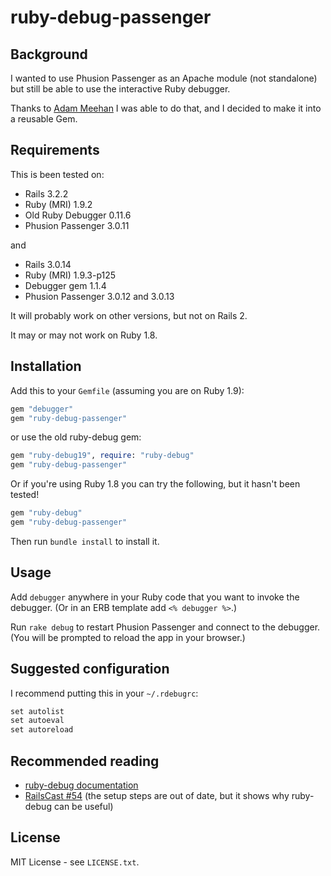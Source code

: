 # ruby-debug-passenger

## Background
I wanted to use Phusion Passenger as an Apache module (not standalone) but still
be able to use the interactive Ruby debugger.

Thanks to
[Adam Meehan](http://duckpunching.com/passenger-mod_rails-for-development-now-with-debugger)
I was able to do that, and I decided to make it into a reusable Gem.

## Requirements
This is been tested on:

* Rails 3.2.2
* Ruby (MRI) 1.9.2
* Old Ruby Debugger 0.11.6
* Phusion Passenger 3.0.11

and

* Rails 3.0.14
* Ruby (MRI) 1.9.3-p125
* Debugger gem 1.1.4
* Phusion Passenger 3.0.12 and 3.0.13

It will probably work on other versions, but not on Rails 2.

It may or may not work on Ruby 1.8.

## Installation
Add this to your `Gemfile` (assuming you are on Ruby 1.9):

```ruby
gem "debugger"
gem "ruby-debug-passenger"
```

or use the old ruby-debug gem:

```ruby
gem "ruby-debug19", require: "ruby-debug"
gem "ruby-debug-passenger"
```

Or if you're using Ruby 1.8 you can try the following, but it hasn't been tested!

```ruby
gem "ruby-debug"
gem "ruby-debug-passenger"
```

Then run `bundle install` to install it.

## Usage
Add `debugger` anywhere in your Ruby code that you want to invoke the debugger.
(Or in an ERB template add `<% debugger %>`.)

Run `rake debug` to restart Phusion Passenger and connect to the debugger. (You
will be prompted to reload the app in your browser.)

## Suggested configuration
I recommend putting this in your `~/.rdebugrc`:

```ruby
set autolist
set autoeval
set autoreload
```

## Recommended reading
* [ruby-debug documentation](http://bashdb.sourceforge.net/ruby-debug.html)
* [RailsCast #54](http://railscasts.com/episodes/54-debugging-with-ruby-debug)
  (the setup steps are out of date, but it shows why ruby-debug can be useful)

## License
MIT License - see `LICENSE.txt`.
